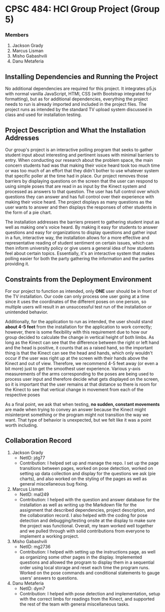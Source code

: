 # CPSC 484: HCI Group Project (Group 5)

### Members

1. Jackson Grady
2. Marcus Lisman
3. Misho Gabashvili
4. Danu Metaferia

## Installing Dependencies and Running the Project
<p>No additional dependencies are required for this project. It integrates p5.js with normal vanilla JavaScript, HTMl, CSS (with Bootstrap integrated for formatting), but as for additional dependencies, everything the project needs to run is already imported and included in the project files. The project runs as intended by the standard TV upload system discussed in class and used for installation testing.</p>

## Project Description and What the Installation Addresses
<p>Our group's project is an interactive polling program that seeks to gather student input about interesting and pertinent issues with minimal barriers to entry. When conducting our research about the problem space, the main concern students had was that making their voice heard took too much time or was too much of an effort that they didn't bother to use whatever system that specific poller at the time had in place. Our project removes those barriers by displaying questions on the screen that the user can respond to using simple poses that are read in as input by the Kinect system and processed as answers to that question. The user has full control over which questions they can answer and has full control over their experience with making their voice heard. The project displays as many questions as the user wants to answer and then displays the responses of other students in the form of a pie chart.</p>

<p>The installation addresses the barriers present to gathering student input as well as making one's voice heard. By making it easy for students to answer questions and easy for organizations to display questions and gather input in a fun, interactive way, the installation allows for a more effective and representative reading of student sentiment on certain issues, which can then inform university policy or give users a general idea of how students feel about certain topics. Essentially, it's an interactive system that makes polling easier for both the party gathering the information and the parties providing it.</p>

## Constraints from the Deployment Environment
<p>For our project to function as intended, only <b>ONE</b> user should be in front of the TV installation. Our code can only process one user going at a time since it uses the coordinates of the different poses on one person, so multiple users will result in an unsuccessful test run of the installation or unintended behavior.</p>

<p>Additionally, for the application to run as intended, the user should stand <b>about 4-5 feet</b> from the installation for the application to work correctly; however, there is some flexibility with this requirement due to how our group decided to calculate the change in vertical height of both limbs. As long as the Kinect can see that the difference between the right or left hand and the head is positive, it counts that as a raised hand, so the important thing is that the Kinect can see the head and hands, which only wouldn't occur if the user was right up at the screen with their hands above the Kinect and out of view. Therefore, we recommend 4-5 feet away (or even a bit more) just to get the smoothest user experience. Various y-axis measurements of the arms corresponding to the poses are being used to process user input and therefore decide what gets displayed on the screen, so it is important that the user remains at that distance so there is room for the Kinect to see that vertical change in movement from each of the respective poses</p>

<p>As a final point, we ask that when testing, <b>no sudden, constant movements</b> are made when trying to convey an answer because the Kinect might misinterpret something or the program might not transition the way we want. That type of behavior is unexpected, but we felt like it was a point worth including.</p>

## Collaboration Record

1. Jackson Grady
    - NetID: jdg77
    - Contribution: I helped set up and manage the repo. I set up the page transitions between pages, worked on pose detection, worked on setting up data collection and display for the questions we ask (pie charts), and also worked on the styling of the pages as well as general miscellaneous bug fixing. 
2. Marcus Lisman
    - NetID: mal249
    - Contribution: I helped with the question and answer database for the installation as well as writing up the Markdown file for the assignment that described dependencies, project description, and the collaboration record. I also helped with the coding for pose detection and debugging/testing onsite at the display to make sure the project was functional. Overall, my team worked well together and we pulled through with solid contributions from everyone to implement a working project.
3. Misho Gabashvili
    - NetID: mg2736
    - Contribution: I helped with setting up the instructions page, as well as organizing some other pages in the display. Implemented questions and allowed the program to display them in a sequential order using local storage and reset each time the program runs. Worked on the pose commands and conditional statements to gauge users' answers to questions. 
 4. Danu Metaferia
    - NetID: dym7
    - Contribution: I helped with pose detection and implementation, setup with the correct limbs for readings from the Kinect, and supported the rest of the team with general miscellaneous tasks.
